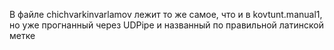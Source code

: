 В файле chichvarkinvarlamov лежит то же самое, что и в kovtunt.manual1, но уже прогнанный через UDPipe и названный по правильной латинской метке
